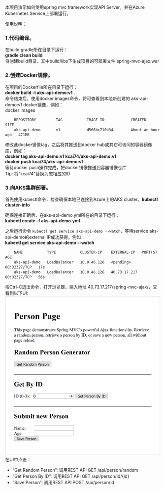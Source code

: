 本项目演示如何使用spring mvc framework实现API Server，并在Azure Kubernetes Service上部署运行。<br>

使用说明：

### 1.代码编译。<br>
  在build.gradle所在目录下运行：<br>
  **gradle  clean  build**<br>
  将创建build目录，其中build/libs下生成项目的可部署文件 spring-mvc-ajax.war
  
### 2.创建Docker镜像。<br>
  在项目的Dockerfile所在目录下运行：<br>
  **docker  build  -t  aks-api-demo:v1  .**<br>
  命令结束后，使用docker images命令，将可查看到本地新创建的 aks-api-demo:v1 docker镜像，例如：<br>
   docker images<br>
```
	REPOSITORY         TAG           IMAGE ID            CREATED             SIZE
  	aks-api-demo       v1            d566bc710b34        About an hour ago   471MB
```
  
  修改此docker镜像tag，之后将其推送到docker hub或其它可访问的容器镜像库，例如：<br>
  **docker  tag  aks-api-demo:v1  kcai74/aks-api-demo:v1**<br>
  **docker  push  kcai74/aks-api-demo:v1**<br>
  等待docker push操作完成，把docker镜像推送到容器镜像仓库<br>
  Tip: 将"kcai74"替换为您相应的ID
	
### 3.向AKS集群部署。<br>
  首先使用kubectl命令，检查确保本地已连接到Azure上的AKS cluster。**kubectl cluster-info**<br>
  
  确保连接正确后，在aks-api-demo.yml所在的目录下运行：<br>
  **kubectl  create  -f  aks-api-demo.yml**
  
  之后运行命令 `kubectl get service aks-api-demo --watch`，等待service aks-api-demo的external IP成功获得，例如：<br>
  **kubectl  get  service  aks-api-demo  --watch**<br>
```
	NAME           TYPE           CLUSTER-IP    EXTERNAL-IP   PORT(S)        AGE
  	aks-api-demo   LoadBalancer   10.0.46.126   <pending>     80:32327/TCP   17s
  	aks-api-demo   LoadBalancer   10.0.46.126   40.73.17.217   80:32327/TCP   56s
```

  按Ctrl-C退出命令，打开浏览器，输入地址 40.73.17.217/spring-mvc-ajax/，查看到以下UI:<br>
  ![](https://github.com/kylercai/spring-mvc-ajax/blob/master/UI.jpg)
  在UI中点击：<br>
  * “Get Random Person”: 调用REST API GET /api/person/random<br>
  * “Get Person By ID”: 调用REST API GET /api/person/id/{id}<br>
  * “Save Person”: 调用REST API POST /api/person/id<br>

